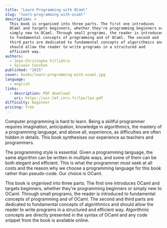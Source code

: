 ```yaml
---
title: "Learn Programming with OCaml"
slug: "learn-programming-with-ocaml"
description: >
  This book is organised into three parts. The first one introduces
  OCaml and targets beginners, whether they're programming beginners or
  simply new to OCaml. Through small programs, the reader is introduced
  to fundamental concepts of programming and of OCaml. The second and
  third parts are dedicated to fundamental concepts of algorithmics and
  should allow the reader to write programs in a structured and
  efficient way.
authors:
  - Jean-Christophe Filliâtre
  - Sylvain Conchon
published: "2025"
cover: books/learn-programming-with-ocaml.jpg
language:
  - english
links:
  - description: PDF download
    uri: https://usr.lmf.cnrs.fr/lpo/lpo.pdf
difficulty: beginner
pricing: free
---
```


Computer programming is hard to learn. Being a skillful programmer
requires imagination, anticipation, knowledge in algorithmics, the
mastery of a programming language, and above all, experience, as
difficulties are often hidden in details. This book synthesises our
experience as teachers and programmers.

The programming style is essential. Given a programming language, the
same algorithm can be written in multiple ways, and some of them can
be both elegant and efficient. This is what the programmer must seek
at all costs and the reason why we choose a programming language for
this book rather than pseudo-code. Our choice is OCaml.

This book is organised into three parts. The first one introduces
OCaml and targets beginners, whether they're programming beginners or
simply new to OCaml. Through small programs, the reader is introduced
to fundamental concepts of programming and of OCaml. The second and
third parts are dedicated to fundamental concepts of algorithmics and
should allow the reader to write programs in a structured and
efficient way. Algorithmic concepts are directly presented in the
syntax of OCaml and any code snippet from the book is available
online.
